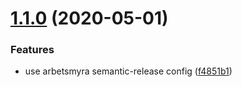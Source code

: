# [1.1.0](https://github.com/arbetsmyra/commitlint-config/compare/v1.0.0...v1.1.0) (2020-05-01)


### Features

* use arbetsmyra semantic-release config ([f4851b1](https://github.com/arbetsmyra/commitlint-config/commit/f4851b15eb7529184c059127ea9c9f40d7049b6c))
